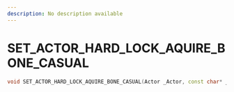 ```yaml
---
description: No description available 
---
```


# SET_ACTOR_HARD_LOCK_AQUIRE_BONE_CASUAL

```cpp
void SET_ACTOR_HARD_LOCK_AQUIRE_BONE_CASUAL(Actor _Actor, const char* _BoneName);
```